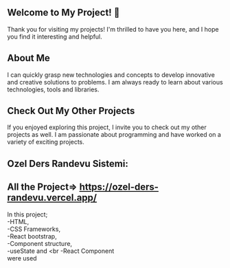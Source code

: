 ## Welcome to My Project! 👋

Thank you for visiting my projects! I'm thrilled to have you here, and I hope you find it interesting and helpful.

## About Me
I can quickly grasp new technologies and concepts to develop innovative and creative solutions to problems. I am always ready to learn about various technologies, tools and libraries.

## Check Out My Other Projects 
If you enjoyed exploring this project, I invite you to check out my other projects as well. I am passionate about programming and have worked on a variety of exciting projects.

##	Ozel Ders Randevu Sistemi: 
## All the Project=> https://ozel-ders-randevu.vercel.app/
In this project;<br>
-HTML, <br>
-CSS Frameworks, <br>
-React bootstrap,  <br>
-Component structure, <br>
-useState and <br
-React Component <br> were used
